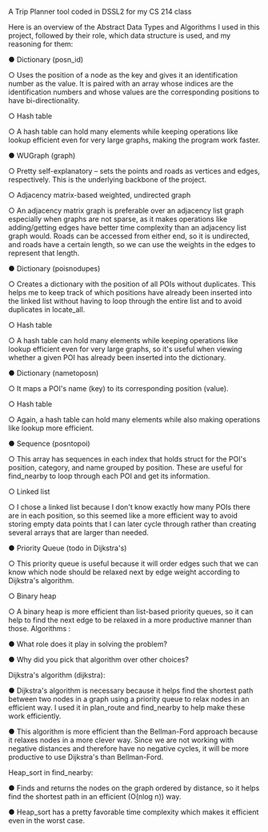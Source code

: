 A Trip Planner tool coded in DSSL2 for my CS 214 class

Here is an overview of the Abstract Data Types and Algorithms I used in this project, followed by their role, which data structure is used, and my reasoning for them:

 ●   Dictionary (posn_id) 

○   Uses the position of a node as the key and gives it an identification number as 
 the value. It is paired with an array whose indices are the identification numbers 
 and whose values are the corresponding positions to have bi-directionality. 
 
 ○   Hash table 
 
 ○   A hash table can hold many elements while keeping operations like lookup 
 efficient even for very large graphs, making the program work faster. 

●   WUGraph (graph) 

○   Pretty self-explanatory – sets the points and roads as vertices and edges, 
 respectively. This is the underlying backbone of the project. 
 
 ○   Adjacency matrix-based weighted, undirected graph 
 
 ○   An adjacency matrix graph is preferable over an adjacency list graph especially 
 when graphs are not sparse, as it makes operations like adding/getting edges 
 have better time complexity than an adjacency list graph would. Roads can be 
 accessed from either end, so it is undirected, and roads have a certain length, so 
 we can use the weights in the edges to represent that length. 

●   Dictionary (poisnodupes) 
 
 ○   Creates a dictionary with the position of all POIs without duplicates. This helps 
 me to keep track of which positions have already been inserted into the linked list 
 without having to loop through the entire list and to avoid duplicates in locate_all. 
 
 ○   Hash table 
 
 ○   A hash table can hold many elements while keeping operations like lookup 
 efficient even for very large graphs, so it's useful when viewing whether a given 
 POI has already been inserted into the dictionary. 
 
 ●   Dictionary (nametoposn) 
 
 ○   It maps a POI's name (key) to its corresponding position (value). 
 
 ○   Hash table 
 
 ○   Again, a hash table can hold many elements while also making operations like 
 lookup more efficient. 
 
 ●   Sequence (posntopoi) 
 
 ○   This array has sequences in each index that holds struct for the POI's position, 
 category, and name grouped by position. These are useful for find_nearby to loop 
 through each POI and get its information. 
 
 ○   Linked list 
 
 ○   I chose a linked list because I don't know exactly how many POIs there are in 
 each position, so this seemed like a more efficient way to avoid storing empty 
 data points that I can later cycle through rather than creating several arrays that 
 are larger than needed. 
 
 ●   Priority Queue (todo in Dijkstra's) 
 
 ○   This priority queue is useful because it will order edges such that we can know 
 which node should be relaxed next by edge weight according to Dijkstra's 
 algorithm. 
 
 ○   Binary heap 
 
 ○   A binary heap is more efficient than list-based priority queues, so it can help to 
 find the next edge to be relaxed in a more productive manner than those. 
 Algorithms  : 
 
 ●   What role does it play in solving the problem? 
 
 ●   Why did you pick that algorithm over other choices? 
 
 Dijkstra's algorithm (dijkstra): 
 
 ●   Dijkstra's algorithm is necessary because it helps find the shortest path between two 
 nodes in a graph using a priority queue to relax nodes in an efficient way. I used it in 
 plan_route and find_nearby to help make these work efficiently. 
 
 ●   This algorithm is more efficient than the Bellman-Ford approach because it relaxes 
 nodes in a more clever way. Since we are not working with negative distances and 
 therefore have no negative cycles, it will be more productive to use Dijkstra's than 
 Bellman-Ford. 
 
 Heap_sort in find_nearby: 
 
 ●   Finds and returns the nodes on the graph ordered by distance, so it helps find the 
 shortest path in an efficient (O(nlog n)) way. 
 
 ●   Heap_sort has a pretty favorable time complexity which makes it efficient even in the 
 worst case.
